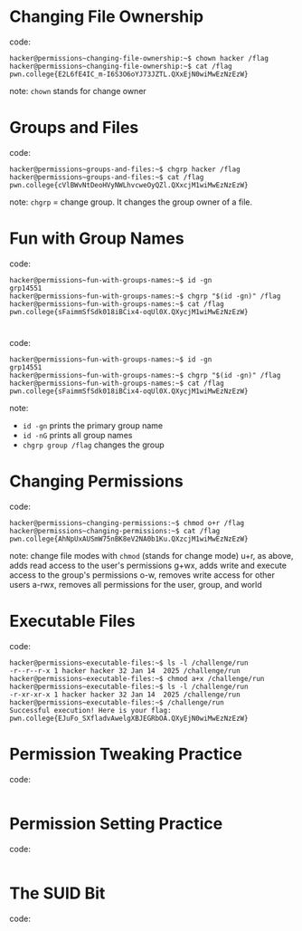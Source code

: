 # Changing File Ownership
code:
```
hacker@permissions~changing-file-ownership:~$ chown hacker /flag
hacker@permissions~changing-file-ownership:~$ cat /flag
pwn.college{E2L6fE4IC_m-I6S3O6oYJ73JZTL.QXxEjN0wiMwEzNzEzW}
```
note: `chown` stands for change owner

# Groups and Files
code:
```
hacker@permissions~groups-and-files:~$ chgrp hacker /flag
hacker@permissions~groups-and-files:~$ cat /flag
pwn.college{cVlBWvNtDeoHVyNWLhvcweOyQZl.QXxcjM1wiMwEzNzEzW}
```
note: `chgrp` = change group. It changes the group owner of a file.

# Fun with Group Names
code:
```
hacker@permissions~fun-with-groups-names:~$ id -gn
grp14551
hacker@permissions~fun-with-groups-names:~$ chgrp "$(id -gn)" /flag
hacker@permissions~fun-with-groups-names:~$ cat /flag
pwn.college{sFaimmSfSdk018iBCix4-oqUl0X.QXycjM1wiMwEzNzEzW}
```


# 
code:
```
hacker@permissions~fun-with-groups-names:~$ id -gn
grp14551
hacker@permissions~fun-with-groups-names:~$ chgrp "$(id -gn)" /flag
hacker@permissions~fun-with-groups-names:~$ cat /flag
pwn.college{sFaimmSfSdk018iBCix4-oqUl0X.QXycjM1wiMwEzNzEzW}
```
note: 
- `id -gn` prints the primary group name
- `id -nG` prints all group names
- `chgrp group /flag` changes the group


# Changing Permissions
code:
```
hacker@permissions~changing-permissions:~$ chmod o+r /flag
hacker@permissions~changing-permissions:~$ cat /flag
pwn.college{AhNpUxAUSmW75nBK8eV2NA0b1Ku.QXzcjM1wiMwEzNzEzW}
```
note:
change file modes with `chmod` (stands for change mode)
u+r, as above, adds read access to the user's permissions
g+wx, adds write and execute access to the group's permissions
o-w, removes write access for other users
a-rwx, removes all permissions for the user, group, and world


# Executable Files
code:
```
hacker@permissions~executable-files:~$ ls -l /challenge/run
-r--r--r-x 1 hacker hacker 32 Jan 14  2025 /challenge/run
hacker@permissions~executable-files:~$ chmod a+x /challenge/run
hacker@permissions~executable-files:~$ ls -l /challenge/run
-r-xr-xr-x 1 hacker hacker 32 Jan 14  2025 /challenge/run
hacker@permissions~executable-files:~$ /challenge/run
Successful execution! Here is your flag:
pwn.college{EJuFo_SXfladvAwelgXBJEGRbOA.QXyEjN0wiMwEzNzEzW}
```


# Permission Tweaking Practice
code:
```

```


# Permission Setting Practice
code:
```

```


# The SUID Bit
code:
```

```
